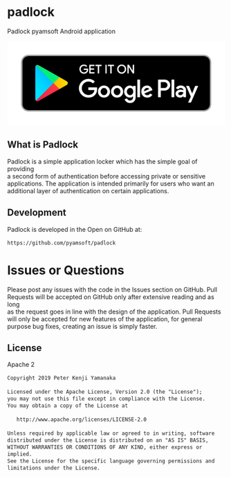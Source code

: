 # padlock
Padlock pyamsoft Android application

[![Get it on Google Play](https://raw.githubusercontent.com/pyamsoft/padlock/master/art/google-play-badge.png)][1]

## What is Padlock

Padlock is a simple application locker which has the simple goal of providing  
a second form of authentication before accessing private or sensitive  
applications. The application is intended primarily for users who want an  
additional layer of authentication on certain applications.

## Development

Padlock is developed in the Open on GitHub at:  
```
https://github.com/pyamsoft/padlock
```

# Issues or Questions

Please post any issues with the code in the Issues section on GitHub. Pull  
Requests will be accepted on GitHub only after extensive reading and as long  
as the request goes in line with the design of the application. Pull Requests  
will only be accepted for new features of the application, for general  
purpose bug fixes, creating an issue is simply faster.

[1]: https://play.google.com/store/apps/details?id=com.pyamsoft.padlock

## License

Apache 2

```
Copyright 2019 Peter Kenji Yamanaka

Licensed under the Apache License, Version 2.0 (the "License");
you may not use this file except in compliance with the License.
You may obtain a copy of the License at

   http://www.apache.org/licenses/LICENSE-2.0

Unless required by applicable law or agreed to in writing, software
distributed under the License is distributed on an "AS IS" BASIS,
WITHOUT WARRANTIES OR CONDITIONS OF ANY KIND, either express or implied.
See the License for the specific language governing permissions and
limitations under the License.
```
